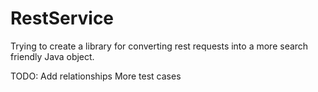 # RestService
Trying to create a library for converting rest requests into a more search friendly Java object.

TODO:
  Add relationships
  More test cases
